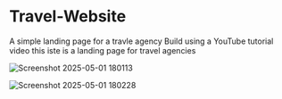 # Travel-Website
A simple landing page for a travle agency 
Build using a YouTube tutorial video this iste is a landing page for travel agencies

![Screenshot 2025-05-01 180113](https://github.com/user-attachments/assets/f22a5f50-0510-400b-a090-a22f1697a093)

![Screenshot 2025-05-01 180228](https://github.com/user-attachments/assets/59e91ec7-cd1c-41c2-bb8e-619204cd9056)
